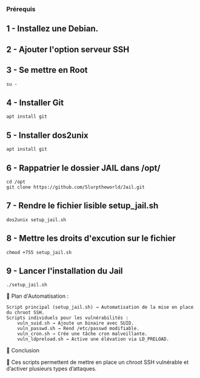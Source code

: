 ### Prérequis ####

## 1 - Installez une Debian.
## 2 - Ajouter l'option serveur SSH
## 3 - Se mettre en Root
    su -
## 4 - Installer Git
    apt install git
## 5 - Installer dos2unix
    apt install git
## 6 - Rappatrier le dossier JAIL dans /opt/
    cd /opt
    git clone https://github.com/Slurptheworld/Jail.git
## 7 - Rendre le fichier lisible setup_jail.sh
    dos2unix setup_jail.sh
## 8 - Mettre les droits d'excution sur le fichier
    chmod +755 setup_jail.sh
## 9 - Lancer l'installation du Jail
    ./setup_jail.sh


📌 Plan d'Automatisation :

    Script principal (setup_jail.sh) → Automatisation de la mise en place du chroot SSH.
    Scripts individuels pour les vulnérabilités :
        vuln_suid.sh → Ajoute un binaire avec SUID.
        vuln_passwd.sh → Rend /etc/passwd modifiable.
        vuln_cron.sh → Crée une tâche cron malveillante.
        vuln_ldpreload.sh → Active une élévation via LD_PRELOAD.

📌 Conclusion

🎯 Ces scripts permettent de mettre en place un chroot SSH vulnérable et d’activer plusieurs types d’attaques.
